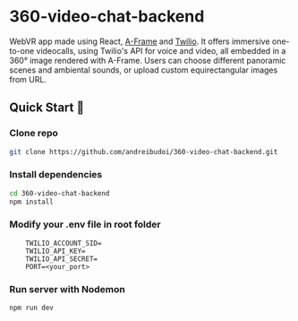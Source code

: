 # 360-video-chat-backend

WebVR app made using React, [A-Frame](https://aframe.io/) and [Twilio](https://www.twilio.com/). It offers immersive one-to-one videocalls, using Twilio's API for voice and video, all embedded in a 360° image rendered with A-Frame. Users can choose different panoramic scenes and ambiental sounds, or upload custom equirectangular images from URL.

## Quick Start 🚀
 
### Clone repo
 
```bash
git clone https://github.com/andreibudoi/360-video-chat-backend.git
```
 
### Install dependencies
 
```bash
cd 360-video-chat-backend
npm install
```
 
### Modify your .env file in root folder
 
```
    TWILIO_ACCOUNT_SID=
    TWILIO_API_KEY=
    TWILIO_API_SECRET=
    PORT=<your_port>
```
 
### Run server with Nodemon
 
```bash
npm run dev
```
